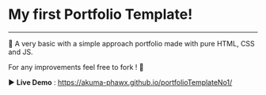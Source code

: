 # My first Portfolio Template!

---

:pencil: A very basic with a simple approach portfolio made with pure HTML, CSS and JS.

For any improvements feel free to fork ! :thought_balloon:

:arrow_forward: **Live Demo** : https://akuma-phawx.github.io/portfolioTemplateNo1/
